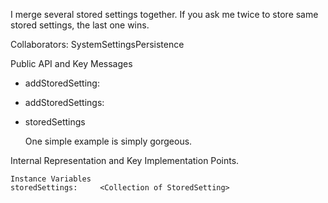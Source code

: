 I merge several stored settings together. If you ask me twice to store same stored settings, the last one wins. Collaborators: SystemSettingsPersistencePublic API and Key Messages- addStoredSetting:- addStoredSettings:- storedSettings   One simple example is simply gorgeous. Internal Representation and Key Implementation Points.    Instance Variables	storedSettings:		<Collection of StoredSetting>